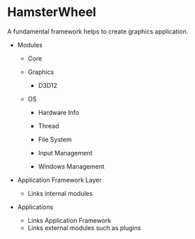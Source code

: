 # HamsterWheel

A fundamental framework helps to create graphics application.

* Modules
  
  * Core
  
  * Graphics
    
    * D3D12
  
  * OS
    
    * Hardware Info
    
    * Thread
    
    * File System
    
    * Input Management
    
    * Windows Management

* Application Framework Layer
  
  * Links internal modules

* Applications
  
  * Links Application Framework
  * Links external modules such as plugins
